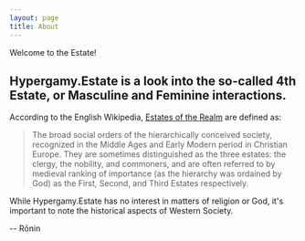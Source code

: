 ```yaml
---
layout: page
title: About
---
```



Welcome to the Estate!  

## Hypergamy.Estate is a look into the so-called 4th Estate, or Masculine and Feminine interactions. 

According to the English Wikipedia, [Estates of the Realm](http://en.wikipedia.org/wiki/Estates_of_the_realm) are defined as:  
> The broad social orders of the hierarchically conceived society, recognized in the Middle Ages and Early Modern period in Christian Europe. 
> They are sometimes distinguished as the three estates: the clergy, the nobility, and commoners, and are often referred to by medieval 
> ranking of importance (as the hierarchy was ordained by God) as the First, Second, and Third Estates respectively.  

While Hypergamy.Estate has no interest in matters of religion or God, it's important to note the historical aspects of Western Society.

-- Rōnin
